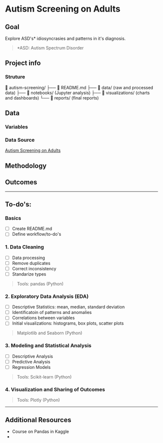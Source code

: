 # Autism Screening on Adults

## Goal
Explore ASD's* idiosyncrasies and patterns in it's diagnosis.

> *ASD: Autism Spectrum Disorder

## Project info

### Struture

📁 autism-screening/
├── 📄 README.md
├── 📁 data/ (raw and processed data)
├── 📁 notebooks/ (Jupyter analysis)
├── 📁 visualizations/ (charts and dashboards)
└── 📁 reports/ (final reports)

## Data

### Variables

### Data Source
[Autism Screening on Adults](https://www.kaggle.com/datasets/andrewmvd/autism-screening-on-adults)

## Methodology

## Outcomes

---

## To-do's:

### Basics
- [ ] Create README.md
- [ ] Define workflow/to-do's

### 1. Data Cleaning
- [ ] Data processing
- [ ] Remove duplicates
- [ ] Correct inconsistency
- [ ] Standarize types
> Tools: pandas (Python)

### 2. Exploratory Data Analysis (EDA)
- [ ] Descriptive Statistics: mean, median, standard deviation
- [ ] Identificatoin of patterns and anomalies 
- [ ] Correlations between variables
- [ ] Initial visualizations: histograms, box plots, scatter plots
> Matplotlib and Seaborn (Python)

### 3. Modeling and Statistical Analysis
- [ ] Descriptive Analysis
- [ ] Predictive Analysis
- [ ] Regression Models
> Tools: Scikit-learn (Python)

### 4. Visualization and Sharing of Outcomes
> Tools: Plotly (Python)

---
## Additional Resources
- Course on Pandas in Kaggle
- 
